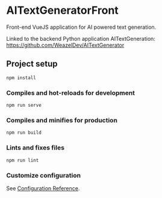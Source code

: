 # AITextGeneratorFront
Front-end VueJS application for AI powered text generation.

Linked to the backend Python application AITextGeneration: https://github.com/WeazelDev/AITextGenerator

## Project setup
```
npm install
```

### Compiles and hot-reloads for development
```
npm run serve
```

### Compiles and minifies for production
```
npm run build
```

### Lints and fixes files
```
npm run lint
```

### Customize configuration
See [Configuration Reference](https://cli.vuejs.org/config/).
